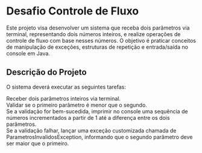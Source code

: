# Desafio Controle de Fluxo

Este projeto visa desenvolver um sistema que receba dois parâmetros via terminal, representando dois números inteiros, e realize operações de controle de fluxo com base nesses números. O objetivo é praticar conceitos de manipulação de exceções, estruturas de repetição e entrada/saída no console em Java.


## Descrição do Projeto

O sistema deverá executar as seguintes tarefas:

Receber dois parâmetros inteiros via terminal.\
Validar se o primeiro parâmetro é menor que o segundo.\
Se a validação for bem-sucedida, imprimir no console uma sequência de números incrementados a partir de 1 até a diferença entre os dois parâmetros.\
Se a validação falhar, lançar uma exceção customizada chamada de ParametrosInvalidosException, informando que o segundo parâmetro deve ser maior que o primeiro.
